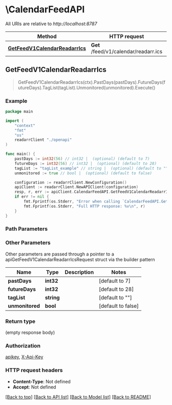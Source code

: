 # \CalendarFeedAPI

All URIs are relative to *http://localhost:8787*

Method | HTTP request | Description
------------- | ------------- | -------------
[**GetFeedV1CalendarReadarrIcs**](CalendarFeedAPI.md#GetFeedV1CalendarReadarrIcs) | **Get** /feed/v1/calendar/readarr.ics | 



## GetFeedV1CalendarReadarrIcs

> GetFeedV1CalendarReadarrIcs(ctx).PastDays(pastDays).FutureDays(futureDays).TagList(tagList).Unmonitored(unmonitored).Execute()



### Example

```go
package main

import (
    "context"
    "fmt"
    "os"
    readarrClient "./openapi"
)

func main() {
    pastDays := int32(56) // int32 |  (optional) (default to 7)
    futureDays := int32(56) // int32 |  (optional) (default to 28)
    tagList := "tagList_example" // string |  (optional) (default to "")
    unmonitored := true // bool |  (optional) (default to false)

    configuration := readarrClient.NewConfiguration()
    apiClient := readarrClient.NewAPIClient(configuration)
    resp, r, err := apiClient.CalendarFeedAPI.GetFeedV1CalendarReadarrIcs(context.Background()).PastDays(pastDays).FutureDays(futureDays).TagList(tagList).Unmonitored(unmonitored).Execute()
    if err != nil {
        fmt.Fprintf(os.Stderr, "Error when calling `CalendarFeedAPI.GetFeedV1CalendarReadarrIcs``: %v\n", err)
        fmt.Fprintf(os.Stderr, "Full HTTP response: %v\n", r)
    }
}
```

### Path Parameters



### Other Parameters

Other parameters are passed through a pointer to a apiGetFeedV1CalendarReadarrIcsRequest struct via the builder pattern


Name | Type | Description  | Notes
------------- | ------------- | ------------- | -------------
 **pastDays** | **int32** |  | [default to 7]
 **futureDays** | **int32** |  | [default to 28]
 **tagList** | **string** |  | [default to &quot;&quot;]
 **unmonitored** | **bool** |  | [default to false]

### Return type

 (empty response body)

### Authorization

[apikey](../README.md#apikey), [X-Api-Key](../README.md#X-Api-Key)

### HTTP request headers

- **Content-Type**: Not defined
- **Accept**: Not defined

[[Back to top]](#) [[Back to API list]](../README.md#documentation-for-api-endpoints)
[[Back to Model list]](../README.md#documentation-for-models)
[[Back to README]](../README.md)

